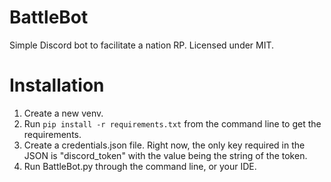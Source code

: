 # BattleBot

Simple Discord bot to facilitate a nation RP. Licensed under MIT.

# Installation

1. Create a new venv.
2. Run `pip install -r requirements.txt` from the command line to get the requirements.
3. Create a credentials.json file. Right now, the only key required in the JSON is "discord_token" with the value being the string of the token.
4. Run BattleBot.py through the command line, or your IDE.
